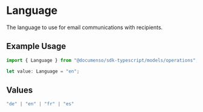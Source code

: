 # Language

The language to use for email communications with recipients.

## Example Usage

```typescript
import { Language } from "@documenso/sdk-typescript/models/operations";

let value: Language = "en";
```

## Values

```typescript
"de" | "en" | "fr" | "es"
```